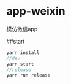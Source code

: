 # app-weixin
模仿微信app

##start
```javascript
yarn install
//dev
yarn start
//release
yarn run release 
```
